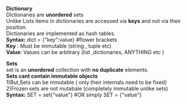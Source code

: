 **Dictionary**<br>
Dictionaries are **unordered** sets<br>
Unlike Lists items in dictionaries are accessed via **keys** and not via their position.<br>
Dictionaries are implemented as hash tables.<br>
**Syntax:**  dict = {"key":value}  #flower brackets<br>
**Key** : Must be immutable (string , tuple etc)<br>
**Value**: Values can be arbitrary (list ,dictionaries, ANYTHING etc )<br>

**Sets**<br>
set is an **unordered** collection with **no duplicate** elements.<br>
**Sets cant contain immutable objects**<br>
1)But,Sets can be mmutable ( only their internals need to be fixed)<br>
2)Frozen sets are not mutabale (completely immutable unlike sets)<br>
**Syntax:**  SET = set{"value"}  #OR simply SET = {"value"}<br>
